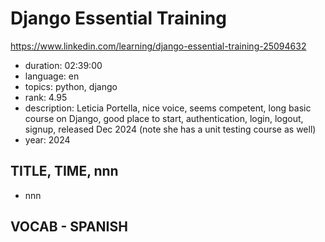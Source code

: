# Django Essential Training

https://www.linkedin.com/learning/django-essential-training-25094632

- duration: 02:39:00
- language: en
- topics: python, django
- rank: 4.95
- description: Leticia Portella, nice voice, seems competent, long basic course on Django, good place to start, authentication, login, logout, signup, released Dec 2024 (note she has a unit testing course as well)
- year: 2024

## TITLE, TIME, nnn

- nnn

## VOCAB - SPANISH

```

```
